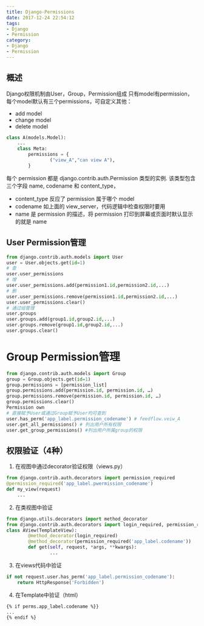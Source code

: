 ```yaml
---
title: Django-Permissions
date: 2017-12-24 22:54:12
tags:
- Django
- Permission
category:
- Django
- Permission
---
```


## 概述
Django权限机制由User，Group，Permission组成
只有model有permission，每个model默认有三个permissions，可自定义其他：
* add model
* change model
* delete model

``` python models.py
class A(models.Model):
    ...
    class Meta:
		permissions = {
				("view_A","can view A"),
		}
```

每个 permission 都是 django.contrib.auth.Permission 类型的实例.
该类型包含三个字段 name, codename 和 content_type，
* content_type 反应了 permission 属于哪个 model
* codename 如上面的 view_server，代码逻辑中检查权限时要用
* name 是 permission 的描述，将 permission 打印到屏幕或页面时默认显示的就是 name

<!-- more -->

## User Permission管理
``` python
from django.contrib.auth.models import User
user = User.objects.get(id=1)
# 查
user.user_permissions
# 增
user.user_permissions.add(permission1.id,permission2.id,...)
# 删
user.user_permissions.remove(permission1.id,permission2.id,...)
user.user_permissions.clear()
# 通过组管理
user.groups
user.groups.add(group1.id,group2.id,...)
user.groups.remove(group1.id,group2.id,...)
user.groups.clear()
```


# Group Permission管理
``` python
from django.contrib.auth.models import Group
group = Group.objects.get(id=1)
group.permissions = [permission_list] 
group.permissions.add(permission.id, permission.id, …) 
group.permissions.remove(permission.id, permission.id, …) 
group.permissions.clear()
Permission own
# 直接赋予User或通过Group赋予User均可查到
user.has_perm('app_label.permission_codename') # feedflow.veiw_A
user.get_all_permissions() # 列出用户所有权限
user.get_group_permissions() #列出用户所属group的权限
```

## 权限验证（4种）
1. 在视图中通过decorator验证权限（views.py）
``` python views.py
from django.contrib.auth.decorators import permission_required
@permission_required('app_label.pwermission_codename')
def my_view(request)
    ...
```

2. 在类视图中验证
``` python 
from django.utils.decorators import method_decorator
from django.contrib.auth.decorators import login_required, permission_required
class AView(TemplateView):
		@method_decorator(login_required)
		@method_decorator(permission_required('app_label.codename'))
		def get(self, request, *args, **kwargs):
				...
```

3. 在views代码中验证
``` python
if not request.user.has_perm('app_label.permission_codename'):
    return HttpResponse('Forbidden')
```

4. 在Template中验证（html）
``` html
{% if perms.app_label.codename %}}
...
{% endif %}
```
														 




